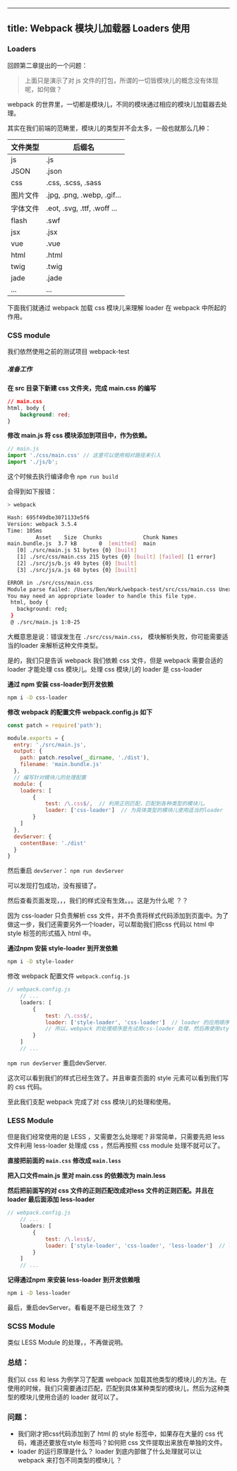 ----------
title: Webpack 模块儿加载器 Loaders 使用
----------

### Loaders

回顾第二章提出的一个问题：

> 上面只是演示了对 js 文件的打包，所谓的一切皆模块儿的概念没有体现呢，如何做？

webpack 的世界里，一切都是模块儿，不同的模块通过相应的模块儿加载器去处理。

其实在我们前端的范畴里，模块儿的类型并不会太多，一般也就那么几种：

| 文件类型 | 后缀名 |
| ------- | ----- |
| js | .js |
| JSON | .json |
| css | .css, .scss, .sass |
| 图片文件 | .jpg, .png, .webp, .gif... |
| 字体文件 | .eot, .svg, .ttf, .woff ...|
| flash | .swf |
| jsx | .jsx |
| vue | .vue |
| html | .html |
| twig | .twig |
| jade | .jade |
| ... | ... |

下面我们就通过 webpack 加载 css 模块儿来理解 loader 在 webpack 中所起的作用。

### CSS module

我们依然使用之前的测试项目 webpack-test

##### 准备工作

__在 src 目录下新建 css 文件夹，完成 main.css 的编写__

```css
// main.css
html, body {
    background: red;
}
```

__修改 main.js 将 css 模块添加到项目中，作为依赖。__

```js
// main.js
import './css/main.css' // 这里可以使用相对路径来引入
import './js/b';
```

这个时候去执行编译命令 `npm run build`

会得到如下报错：

```sh
> webpack

Hash: 695f49dbe3071133e5f6
Version: webpack 3.5.4
Time: 105ms
         Asset    Size  Chunks             Chunk Names
main.bundle.js  3.7 kB       0  [emitted]  main
   [0] ./src/main.js 51 bytes {0} [built]
   [1] ./src/css/main.css 215 bytes {0} [built] [failed] [1 error]
   [2] ./src/js/b.js 49 bytes {0} [built]
   [3] ./src/js/a.js 68 bytes {0} [built]

ERROR in ./src/css/main.css
Module parse failed: /Users/Ben/Work/webpack-test/src/css/main.css Unexpected token (1:11)
You may need an appropriate loader to handle this file type.
 html, body {
   background: red;
 }
 @ ./src/main.js 1:0-25
```

大概意思是说：错误发生在 `./src/css/main.css`， 模块解析失败，你可能需要适当的loader 来解析这种文件类型。

是的，我们只是告诉 webpack 我们依赖 css 文件，但是 webpack 需要合适的 loader 才能处理 css 模块儿。处理 css 模块儿的 loader 是 css-loader

__通过 npm 安装 css-loader到开发依赖__

```sh
npm i -D css-loader
```

__修改 webpack 的配置文件 webpack.config.js 如下__

```js
const patch = require('path');

module.exports = {
  entry: './src/main.js',
  output: {
    path: patch.resolve(__dirname, './dist'),
    filename: 'main.bundle.js'
  },
  // 编写针对模块儿的处理配置
  module: {
    loaders: [
        {
            test: /\.css$/,  // 利用正则匹配，匹配到各种类型的模块儿。
            loader: ['css-loader']  // 为具体类型的模块儿使用适当的loader
        }
    ]
  },
  devServer: {
    contentBase: './dist'
  }
}
```

然后重启 `devServer`： `npm run devServer`

可以发现打包成功，没有报错了。

然后查看页面发现，，，我们的样式没有生效。。。这是为什么呢 ？？

因为 css-loader 只负责解析 css 文件，并不负责将样式代码添加到页面中。为了做这一步，我们还需要另外一个loader，可以帮助我们把css 代码以 html 中 style 标签的形式插入 html 中。

__通过npm 安装 style-loader 到开发依赖__

```sh
npm i -D style-loader
```

修改 webpack 配置文件 `webpack.config.js`

```js
// webpack.config.js
    // ...
    loaders: [
        {
            test: /\.css$/,
            loader: ['style-loader', 'css-loader']  // loader 的应用顺序是倒序的。
            // 所以，webpack 的处理顺序是先试用css-loader 处理，然后再使用style-loader 处理。
        }
    ]
    // ...
```

`npm run devServer` 重启devServer.

这次可以看到我们的样式已经生效了。并且审查页面的 style 元素可以看到我们写的 css 代码。

至此我们支配 webpack 完成了对 css 模块儿的处理和使用。

### LESS Module

但是我们经常使用的是 LESS ，又需要怎么处理呢？非常简单，只需要先把 less 文件利用 less-loader 处理成 css ，然后再按照 css module 处理不就可以了。

__直接把前面的 `main.css` 修改成 `main.less`__

__把入口文件main.js 里对 main.css 的依赖改为 main.less__

__然后把前面写的对 css 文件的正则匹配改成对less 文件的正则匹配。并且在loader 最后面添加 less-loader__

```js
// webpack.config.js
    // ...
    loaders: [
        {
            test: /\.less$/,
            loader: ['style-loader', 'css-loader', 'less-loader']  // loader 的应用顺序是倒序的。
        }
    ]
    // ...
```

__记得通过npm 来安装 less-loader 到开发依赖哦__

```sh
npm i -D less-loader
```

最后，重启devServer。看看是不是已经生效了 ？

### SCSS Module

类似 LESS Module 的处理，，不再做说明。

### 总结：

我们以 css 和 less 为例学习了配置 webpack 加载其他类型的模块儿的方法。在使用的时候，我们只需要通过匹配，匹配到具体某种类型的模块儿，然后为这种类型的模块儿使用合适的 loader 就可以了。

### 问题：

- 我们刚才把css代码添加到了 html 的 style 标签中，如果存在大量的 css 代码，难道还要放在style 标签吗？如何把 css 文件提取出来放在单独的文件。
- loader 的运行原理是什么？ loader 到底内部做了什么处理就可以让 webpack 来打包不同类型的模块儿 ？